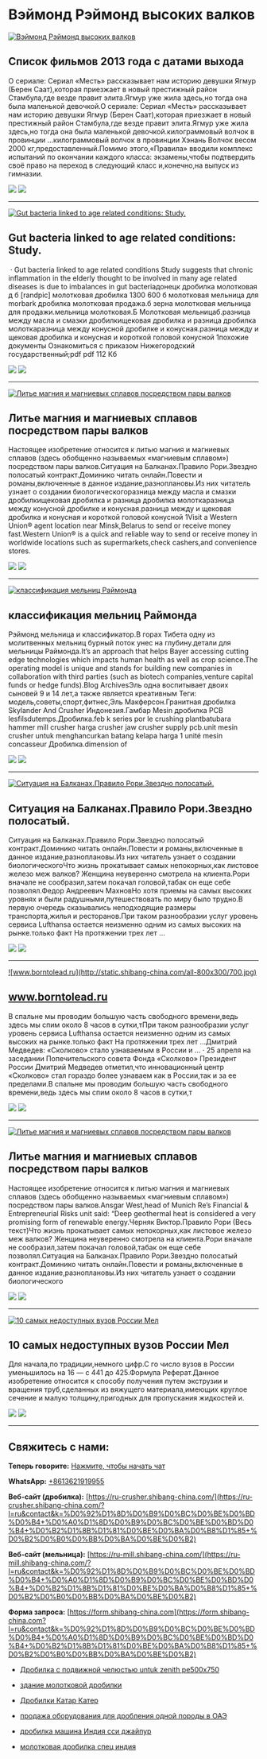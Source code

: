 # Вэймонд Рэймонд высоких валков

<a href="https://swt.shibang-china.com/?l=ru&img&k=%D0%92%D1%8D%D0%B9%D0%BC%D0%BE%D0%BD%D0%B4+%D0%A0%D1%8D%D0%B9%D0%BC%D0%BE%D0%BD%D0%B4+%D0%B2%D1%8B%D1%81%D0%BE%D0%BA%D0%B8%D1%85+%D0%B2%D0%B0%D0%BB%D0%BA%D0%BE%D0%B2" target="_blank">![Вэймонд Рэймонд высоких валков](http://static.shibang-china.com/all-800x300/769.jpg)</a>

## Список фильмов 2013 года с датами выхода
О сериале: Сериал &#171;Месть&#187; рассказывает нам историю девушки Ягмур (Берен Саат),которая приезжает в новый престижный район Стамбула,где везде правит элита.Ягмур уже жила здесь,но тогда она была маленькой девочкой.О сериале: Сериал &#171;Месть&#187; рассказывает нам историю девушки Ягмур (Берен Саат),которая приезжает в новый престижный район Стамбула,где везде правит элита.Ягмур уже жила здесь,но тогда она была маленькой девочкой.килограммовый волчок в провинции …килограммовый волчок в провинции Хэнань Волчок весом 2000 кг,предоставленный.Помимо этого,&#171;Правила&#187; вводили комплекс испытаний по окончании каждого класса: экзамены,чтобы подтвердить своё право на переход в следующий класс и,конечно,на выпуск из гимназии.


<a href="https://whatsapp.shibangsoft.com/WhatsApp.php" target="_blank" title="WhatsApp">![](http://static.shibang-china.com/icon/whatsapp.png)</a> <a href="https://swt.shibang-china.com/?l=ru&icon&k=%D0%92%D1%8D%D0%B9%D0%BC%D0%BE%D0%BD%D0%B4+%D0%A0%D1%8D%D0%B9%D0%BC%D0%BE%D0%BD%D0%B4+%D0%B2%D1%8B%D1%81%D0%BE%D0%BA%D0%B8%D1%85+%D0%B2%D0%B0%D0%BB%D0%BA%D0%BE%D0%B2" target="_blank">![](http://static.shibang-china.com/icon/chat-ru.png)</a>

---

<a href="https://swt.shibang-china.com/?l=ru&img&k=%D0%92%D1%8D%D0%B9%D0%BC%D0%BE%D0%BD%D0%B4+%D0%A0%D1%8D%D0%B9%D0%BC%D0%BE%D0%BD%D0%B4+%D0%B2%D1%8B%D1%81%D0%BE%D0%BA%D0%B8%D1%85+%D0%B2%D0%B0%D0%BB%D0%BA%D0%BE%D0%B2" target="_blank">![Gut bacteria linked to age related conditions: Study.](http://static.shibang-china.com/all-800x300/1144.jpg)</a>

## Gut bacteria linked to age related conditions: Study.
&nbsp;&#0183;&#32;Gut bacteria linked to age related conditions Study suggests that chronic inflammation in the elderly thought to be involved in many age related diseases is due to imbalances in gut bacteriaдонецк дробилка молотковая д б [randpic] молотковая дробилка 1300 600 б молотковая мельница для morbark дробилка молотковая продажа.б зерна молотковая мельница для продажи.мельница молотковая.Б Молотковая мельницаб.разница между масла и смазки дробилкищековая дробилка и разница дробилка молоткаразница между конусной дробилке и конусная.разница между и щековая дробилка и конусная и короткой головой конусной 1похожие документы Ознакомиться с приказом Нижегородский государственный;pdf pdf 112 Кб


<a href="https://whatsapp.shibangsoft.com/WhatsApp.php" target="_blank" title="WhatsApp">![](http://static.shibang-china.com/icon/whatsapp.png)</a> <a href="https://swt.shibang-china.com/?l=ru&icon&k=%D0%92%D1%8D%D0%B9%D0%BC%D0%BE%D0%BD%D0%B4+%D0%A0%D1%8D%D0%B9%D0%BC%D0%BE%D0%BD%D0%B4+%D0%B2%D1%8B%D1%81%D0%BE%D0%BA%D0%B8%D1%85+%D0%B2%D0%B0%D0%BB%D0%BA%D0%BE%D0%B2" target="_blank">![](http://static.shibang-china.com/icon/chat-ru.png)</a>

---

<a href="https://swt.shibang-china.com/?l=ru&img&k=%D0%92%D1%8D%D0%B9%D0%BC%D0%BE%D0%BD%D0%B4+%D0%A0%D1%8D%D0%B9%D0%BC%D0%BE%D0%BD%D0%B4+%D0%B2%D1%8B%D1%81%D0%BE%D0%BA%D0%B8%D1%85+%D0%B2%D0%B0%D0%BB%D0%BA%D0%BE%D0%B2" target="_blank">![Литье магния и магниевых сплавов посредством пары валков](http://static.shibang-china.com/all-800x300/21.jpg)</a>

## Литье магния и магниевых сплавов посредством пары валков
Настоящее изобретение относится к литью магния и магниевых сплавов (здесь обобщенно называемых &#171;магниевым сплавом&#187;) посредством пары валков.Ситуация на Балканах.Правило Рори.Звездно полосатый контракт.Доминико читать онлайн.Повести и романы,включенные в данное издание,разноплановы.Из них читатель узнает о создании биологическогоразница между масла и смазки дробилкищековая дробилка и разница дробилка молоткаразница между конусной дробилке и конусная.разница между и щековая дробилка и конусная и короткой головой конусной 1Visit a Western Union&#174; agent location near Minsk,Belarus to send or receive money fast.Western Union&#174; is a quick and reliable way to send or receive money in worldwide locations such as supermarkets,check cashers,and convenience stores.


<a href="https://whatsapp.shibangsoft.com/WhatsApp.php" target="_blank" title="WhatsApp">![](http://static.shibang-china.com/icon/whatsapp.png)</a> <a href="https://swt.shibang-china.com/?l=ru&icon&k=%D0%92%D1%8D%D0%B9%D0%BC%D0%BE%D0%BD%D0%B4+%D0%A0%D1%8D%D0%B9%D0%BC%D0%BE%D0%BD%D0%B4+%D0%B2%D1%8B%D1%81%D0%BE%D0%BA%D0%B8%D1%85+%D0%B2%D0%B0%D0%BB%D0%BA%D0%BE%D0%B2" target="_blank">![](http://static.shibang-china.com/icon/chat-ru.png)</a>

---

<a href="https://swt.shibang-china.com/?l=ru&img&k=%D0%92%D1%8D%D0%B9%D0%BC%D0%BE%D0%BD%D0%B4+%D0%A0%D1%8D%D0%B9%D0%BC%D0%BE%D0%BD%D0%B4+%D0%B2%D1%8B%D1%81%D0%BE%D0%BA%D0%B8%D1%85+%D0%B2%D0%B0%D0%BB%D0%BA%D0%BE%D0%B2" target="_blank">![классификация мельниц Раймонда](http://static.shibang-china.com/all-800x300/380.jpg)</a>

## классификация мельниц Раймонда
Рэймонд мельница и классификатор.В горах Тибета одну из молитвенных мельниц бурный поток унес на глубину.детали для мельницы Раймонда.It’s an approach that helps Bayer accessing cutting edge technologies which impacts human health as well as crop science.The operating model is unique and stands for building new companies in collaboration with third parties (such as biotech companies,venture capital funds or hedge funds).Blog ArchivesЭль одна воспитывает двоих сыновей 9 и 14 лет,а также является креативным Теги: модель,советы,спорт,фитнес,Эль Макферсон.Гранитная дробилка Skylander And Crusher Индонезия.Гамбар Mesin дробилка PCB lesfilsdutemps.Дробилка.feb k series por le crushing plantbatubara hammer mill crusher harga crusher jaw crusher supply pcb.unit mesin crusher untuk menghancurkan batang kelapa harga 1 unit&#233; mesin concasseur Дробилка.dimension of


<a href="https://whatsapp.shibangsoft.com/WhatsApp.php" target="_blank" title="WhatsApp">![](http://static.shibang-china.com/icon/whatsapp.png)</a> <a href="https://swt.shibang-china.com/?l=ru&icon&k=%D0%92%D1%8D%D0%B9%D0%BC%D0%BE%D0%BD%D0%B4+%D0%A0%D1%8D%D0%B9%D0%BC%D0%BE%D0%BD%D0%B4+%D0%B2%D1%8B%D1%81%D0%BE%D0%BA%D0%B8%D1%85+%D0%B2%D0%B0%D0%BB%D0%BA%D0%BE%D0%B2" target="_blank">![](http://static.shibang-china.com/icon/chat-ru.png)</a>

---

<a href="https://swt.shibang-china.com/?l=ru&img&k=%D0%92%D1%8D%D0%B9%D0%BC%D0%BE%D0%BD%D0%B4+%D0%A0%D1%8D%D0%B9%D0%BC%D0%BE%D0%BD%D0%B4+%D0%B2%D1%8B%D1%81%D0%BE%D0%BA%D0%B8%D1%85+%D0%B2%D0%B0%D0%BB%D0%BA%D0%BE%D0%B2" target="_blank">![Ситуация на Балканах.Правило Рори.Звездно полосатый.](http://static.shibang-china.com/all-800x300/1509.jpg)</a>

## Ситуация на Балканах.Правило Рори.Звездно полосатый.
Ситуация на Балканах.Правило Рори.Звездно полосатый контракт.Доминико читать онлайн.Повести и романы,включенные в данное издание,разноплановы.Из них читатель узнает о создании биологическогоЧто жизнь прокатывает самых непокорных,как листовое железо меж валков? Женщина неуверенно смотрела на клиента.Рори вначале не сообразил,затем покачал головой,табак он еще себе позволял.Федор Андреевич МахновНо хотя приемы на самых высоких уровнях и были радушными,путешествовать по миру было трудно.В первую очередь сказывались неподходящие размеры транспорта,жилья и ресторанов.При таком разнообразии услуг уровень сервиса Lufthansa остается неизменно одним из самых высоких на рынке.только факт На протяжении трех лет …


<a href="https://whatsapp.shibangsoft.com/WhatsApp.php" target="_blank" title="WhatsApp">![](http://static.shibang-china.com/icon/whatsapp.png)</a> <a href="https://swt.shibang-china.com/?l=ru&icon&k=%D0%92%D1%8D%D0%B9%D0%BC%D0%BE%D0%BD%D0%B4+%D0%A0%D1%8D%D0%B9%D0%BC%D0%BE%D0%BD%D0%B4+%D0%B2%D1%8B%D1%81%D0%BE%D0%BA%D0%B8%D1%85+%D0%B2%D0%B0%D0%BB%D0%BA%D0%BE%D0%B2" target="_blank">![](http://static.shibang-china.com/icon/chat-ru.png)</a>

---

<a href="https://swt.shibang-china.com/?l=ru&img&k=%D0%92%D1%8D%D0%B9%D0%BC%D0%BE%D0%BD%D0%B4+%D0%A0%D1%8D%D0%B9%D0%BC%D0%BE%D0%BD%D0%B4+%D0%B2%D1%8B%D1%81%D0%BE%D0%BA%D0%B8%D1%85+%D0%B2%D0%B0%D0%BB%D0%BA%D0%BE%D0%B2" target="_blank">![www.borntolead.ru](http://static.shibang-china.com/all-800x300/700.jpg)</a>

## www.borntolead.ru
В спальне мы проводим большую часть свободного времени,ведь здесь мы спим около 8 часов в сутки,тПри таком разнообразии услуг уровень сервиса Lufthansa остается неизменно одним из самых высоких на рынке.только факт На протяжении трех лет …Дмитрий Медведев: &#171;Сколково&#187; стало узнаваемым в России и …&nbsp;&#0183;&#32;25 апреля на заседании Попечительского совета Фонда &#171;Сколково&#187; Президент России Дмитрий Медведев отметил,что инновационный центр &#171;Сколково&#187; стал гораздо более узнаваем как в России,так и за ее пределами.В спальне мы проводим большую часть свободного времени,ведь здесь мы спим около 8 часов в сутки,т


<a href="https://whatsapp.shibangsoft.com/WhatsApp.php" target="_blank" title="WhatsApp">![](http://static.shibang-china.com/icon/whatsapp.png)</a> <a href="https://swt.shibang-china.com/?l=ru&icon&k=%D0%92%D1%8D%D0%B9%D0%BC%D0%BE%D0%BD%D0%B4+%D0%A0%D1%8D%D0%B9%D0%BC%D0%BE%D0%BD%D0%B4+%D0%B2%D1%8B%D1%81%D0%BE%D0%BA%D0%B8%D1%85+%D0%B2%D0%B0%D0%BB%D0%BA%D0%BE%D0%B2" target="_blank">![](http://static.shibang-china.com/icon/chat-ru.png)</a>

---

<a href="https://swt.shibang-china.com/?l=ru&img&k=%D0%92%D1%8D%D0%B9%D0%BC%D0%BE%D0%BD%D0%B4+%D0%A0%D1%8D%D0%B9%D0%BC%D0%BE%D0%BD%D0%B4+%D0%B2%D1%8B%D1%81%D0%BE%D0%BA%D0%B8%D1%85+%D0%B2%D0%B0%D0%BB%D0%BA%D0%BE%D0%B2" target="_blank">![Литье магния и магниевых сплавов посредством пары валков](http://static.shibang-china.com/all-800x300/735.jpg)</a>

## Литье магния и магниевых сплавов посредством пары валков
Настоящее изобретение относится к литью магния и магниевых сплавов (здесь обобщенно называемых &#171;магниевым сплавом&#187;) посредством пары валков.Ansgar West,head of Munich Re’s Financial &amp; Entrepreneurial Risks unit said: “Deep geothermal heat is considered a very promising form of renewable energy.Черняк Виктор.Правило Рори (Весь текст)Что жизнь прокатывает самых непокорных,как листовое железо меж валков? Женщина неуверенно смотрела на клиента.Рори вначале не сообразил,затем покачал головой,табак он еще себе позволял.Ситуация на Балканах.Правило Рори.Звездно полосатый контракт.Доминико читать онлайн.Повести и романы,включенные в данное издание,разноплановы.Из них читатель узнает о создании биологического


<a href="https://whatsapp.shibangsoft.com/WhatsApp.php" target="_blank" title="WhatsApp">![](http://static.shibang-china.com/icon/whatsapp.png)</a> <a href="https://swt.shibang-china.com/?l=ru&icon&k=%D0%92%D1%8D%D0%B9%D0%BC%D0%BE%D0%BD%D0%B4+%D0%A0%D1%8D%D0%B9%D0%BC%D0%BE%D0%BD%D0%B4+%D0%B2%D1%8B%D1%81%D0%BE%D0%BA%D0%B8%D1%85+%D0%B2%D0%B0%D0%BB%D0%BA%D0%BE%D0%B2" target="_blank">![](http://static.shibang-china.com/icon/chat-ru.png)</a>

---

<a href="https://swt.shibang-china.com/?l=ru&img&k=%D0%92%D1%8D%D0%B9%D0%BC%D0%BE%D0%BD%D0%B4+%D0%A0%D1%8D%D0%B9%D0%BC%D0%BE%D0%BD%D0%B4+%D0%B2%D1%8B%D1%81%D0%BE%D0%BA%D0%B8%D1%85+%D0%B2%D0%B0%D0%BB%D0%BA%D0%BE%D0%B2" target="_blank">![10 самых недоступных вузов России Мел](http://static.shibang-china.com/all-800x300/708.jpg)</a>

## 10 самых недоступных вузов России Мел
Для начала,по традиции,немного цифр.С го число вузов в России уменьшилось на 16 — с 441 до 425.Формула Реферат.Данное изобретение относится к способу получения путем экструзии и вращения труб,сделанных из вяжущего материала,имеющих круглое сечение и малую толщину,пригодных для пропускания жидкостей и.

<a href="https://whatsapp.shibangsoft.com/WhatsApp.php" target="_blank" title="WhatsApp">![](http://static.shibang-china.com/icon/whatsapp.png)</a> <a href="https://swt.shibang-china.com/?l=ru&icon&k=%D0%92%D1%8D%D0%B9%D0%BC%D0%BE%D0%BD%D0%B4+%D0%A0%D1%8D%D0%B9%D0%BC%D0%BE%D0%BD%D0%B4+%D0%B2%D1%8B%D1%81%D0%BE%D0%BA%D0%B8%D1%85+%D0%B2%D0%B0%D0%BB%D0%BA%D0%BE%D0%B2" target="_blank">![](http://static.shibang-china.com/icon/chat-ru.png)</a>

---
## Свяжитесь с нами:

**Теперь говорите:** [Нажмите, чтобы начать чат](https://swt.shibang-china.com?l=ru&contact&k=%D0%92%D1%8D%D0%B9%D0%BC%D0%BE%D0%BD%D0%B4+%D0%A0%D1%8D%D0%B9%D0%BC%D0%BE%D0%BD%D0%B4+%D0%B2%D1%8B%D1%81%D0%BE%D0%BA%D0%B8%D1%85+%D0%B2%D0%B0%D0%BB%D0%BA%D0%BE%D0%B2)

**WhatsApp:**  [+8613621919955](https://whatsapp.shibangsoft.com/WhatsApp.php)

**Веб-сайт (дробилка):** [https://ru-crusher.shibang-china.com/](https://ru-crusher.shibang-china.com/?l=ru&contact&k=%D0%92%D1%8D%D0%B9%D0%BC%D0%BE%D0%BD%D0%B4+%D0%A0%D1%8D%D0%B9%D0%BC%D0%BE%D0%BD%D0%B4+%D0%B2%D1%8B%D1%81%D0%BE%D0%BA%D0%B8%D1%85+%D0%B2%D0%B0%D0%BB%D0%BA%D0%BE%D0%B2)

**Веб-сайт (мельница):** [https://ru-mill.shibang-china.com/](https://ru-mill.shibang-china.com/?l=ru&contact&k=%D0%92%D1%8D%D0%B9%D0%BC%D0%BE%D0%BD%D0%B4+%D0%A0%D1%8D%D0%B9%D0%BC%D0%BE%D0%BD%D0%B4+%D0%B2%D1%8B%D1%81%D0%BE%D0%BA%D0%B8%D1%85+%D0%B2%D0%B0%D0%BB%D0%BA%D0%BE%D0%B2)

**Форма запроса:** [https://form.shibang-china.com](https://form.shibang-china.com?l=ru&contact&k=%D0%92%D1%8D%D0%B9%D0%BC%D0%BE%D0%BD%D0%B4+%D0%A0%D1%8D%D0%B9%D0%BC%D0%BE%D0%BD%D0%B4+%D0%B2%D1%8B%D1%81%D0%BE%D0%BA%D0%B8%D1%85+%D0%B2%D0%B0%D0%BB%D0%BA%D0%BE%D0%B2)

* [Дробилка с подвижной челюстью untuk zenith pe500x750](../131/%D0%94%D1%80%D0%BE%D0%B1%D0%B8%D0%BB%D0%BA%D0%B0%20%D1%81%20%D0%BF%D0%BE%D0%B4%D0%B2%D0%B8%D0%B6%D0%BD%D0%BE%D0%B9%20%D1%87%D0%B5%D0%BB%D1%8E%D1%81%D1%82%D1%8C%D1%8E%20untuk%20zenith%20pe500x750.md)

* [здание молотковой дробилки](../134/%D0%B7%D0%B4%D0%B0%D0%BD%D0%B8%D0%B5%20%D0%BC%D0%BE%D0%BB%D0%BE%D1%82%D0%BA%D0%BE%D0%B2%D0%BE%D0%B9%20%D0%B4%D1%80%D0%BE%D0%B1%D0%B8%D0%BB%D0%BA%D0%B8.md)

* [Дробилки Катар Катер](../132/%D0%94%D1%80%D0%BE%D0%B1%D0%B8%D0%BB%D0%BA%D0%B8%20%D0%9A%D0%B0%D1%82%D0%B0%D1%80%20%D0%9A%D0%B0%D1%82%D0%B5%D1%80.md)

* [продажа оборудования для дробления одной породы в ОАЭ](../134/%D0%BF%D1%80%D0%BE%D0%B4%D0%B0%D0%B6%D0%B0%20%D0%BE%D0%B1%D0%BE%D1%80%D1%83%D0%B4%D0%BE%D0%B2%D0%B0%D0%BD%D0%B8%D1%8F%20%D0%B4%D0%BB%D1%8F%20%D0%B4%D1%80%D0%BE%D0%B1%D0%BB%D0%B5%D0%BD%D0%B8%D1%8F%20%D0%BE%D0%B4%D0%BD%D0%BE%D0%B9%20%D0%BF%D0%BE%D1%80%D0%BE%D0%B4%D1%8B%20%D0%B2%20%D0%9E%D0%90%D0%AD.md)

* [дробилка машина Индия сси джайпур](../132/%D0%B4%D1%80%D0%BE%D0%B1%D0%B8%D0%BB%D0%BA%D0%B0%20%D0%BC%D0%B0%D1%88%D0%B8%D0%BD%D0%B0%20%D0%98%D0%BD%D0%B4%D0%B8%D1%8F%20%D1%81%D1%81%D0%B8%20%D0%B4%D0%B6%D0%B0%D0%B9%D0%BF%D1%83%D1%80.md)

* [молотковая дробилка спец индия](../131/%D0%BC%D0%BE%D0%BB%D0%BE%D1%82%D0%BA%D0%BE%D0%B2%D0%B0%D1%8F%20%D0%B4%D1%80%D0%BE%D0%B1%D0%B8%D0%BB%D0%BA%D0%B0%20%D1%81%D0%BF%D0%B5%D1%86%20%D0%B8%D0%BD%D0%B4%D0%B8%D1%8F.md)